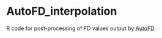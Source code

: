 # AutoFD_interpolation
R code for post-processing of FD values output by [AutoFD](https://github.com/UK-Digital-Heart-Project/AutoFD).
